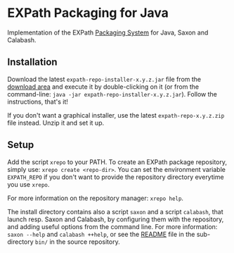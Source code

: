 # EXPath Packaging for Java

Implementation of the EXPath [Packaging System](http://expath.org/modules/pkg/)
for Java, Saxon and Calabash.


## Installation

Download the latest `expath-repo-installer-x.y.z.jar` file from the
[download area](http://expath.org/files) and execute it by
double-clicking on it (or from the command-line: `java -jar
expath-repo-installer-x.y.z.jar`).  Follow the instructions, that's
it!

If you don't want a graphical installer, use the latest
`expath-repo-x.y.z.zip` file instead.  Unzip it and set it up.


## Setup

Add the script `xrepo` to your PATH.  To create an EXPath package
repository, simply use: `xrepo create <repo-dir>`.  You can set the
environment variable `EXPATH_REPO` if you don't want to provide the
repository directory everytime you use `xrepo`.

For more information on the repository manager: `xrepo help`.

The install directory contains also a script `saxon` and a script
`calabash`, that launch resp. Saxon and Calabash, by configuring them
with the repository, and adding useful options from the command line.
For more information: `saxon --help` and `calabash ++help`, or see the
[README](https://github.com/fgeorges/expath-pkg-java/tree/master/bin)
file in the sub-directory `bin/` in the source repository.
